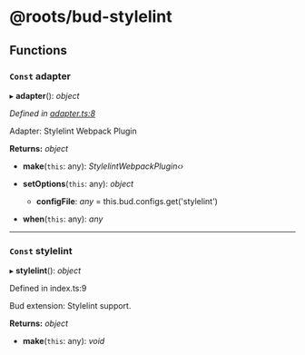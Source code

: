 # @roots/bud-stylelint

## Functions

### `Const` adapter

▸ **adapter**(): *object*

*Defined in [adapter.ts:8](https://github.com/roots/bud-support/blob/f0e631c/packages/bud-stylelint/src/adapter.ts#L8)*

Adapter: Stylelint Webpack Plugin

**Returns:** *object*

* **make**(`this`: any): *StylelintWebpackPlugin‹›*

* **setOptions**(`this`: any): *object*

  * **configFile**: *any* = this.bud.configs.get('stylelint')

* **when**(`this`: any): *any*

___

### `Const` stylelint

▸ **stylelint**(): *object*

Defined in index.ts:9

Bud extension: Stylelint support.

**Returns:** *object*

* **make**(`this`: any): *void*
